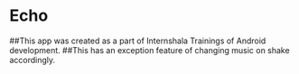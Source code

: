 # Echo

##This app was created as a part of Internshala Trainings of Android development.
##This has an exception feature of changing music on shake accordingly.

